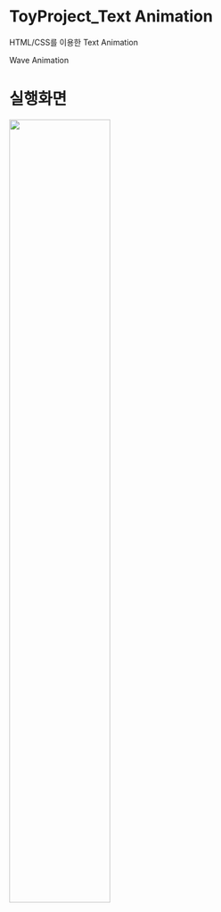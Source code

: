 # ToyProject_Text Animation
HTML/CSS를 이용한 Text Animation

Wave Animation

# 실행화면

<img width="60%" src="https://user-images.githubusercontent.com/71424881/206160266-81913e08-b0f0-4fab-baf1-a14edcaa0149.gif"/>
